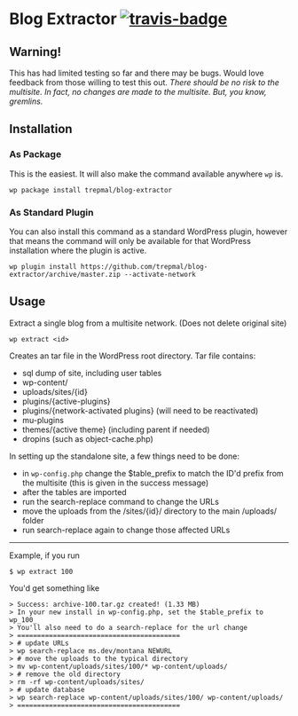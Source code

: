 # Blog Extractor [![travis-badge](https://travis-ci.org/trepmal/blog-extractor.svg?branch=master)](https://travis-ci.org/trepmal/blog-extractor)



## Warning!

This has had limited testing so far and there may be bugs. Would love feedback from those willing to test this out. *There should be no risk to the multisite. In fact, no changes are made to the multisite. But, you know, gremlins.*

## Installation

### As Package

This is the easiest. It will also make the command available anywhere `wp` is.

`wp package install trepmal/blog-extractor`

### As Standard Plugin

You can also install this command as a standard WordPress plugin, however that means the command will only be available for that WordPress installation where the plugin is active.

`wp plugin install https://github.com/trepmal/blog-extractor/archive/master.zip --activate-network`

## Usage

Extract a single blog from a multisite network. (Does not delete original site)

```
wp extract <id>
```

Creates an tar file in the WordPress root directory. Tar file contains:

 * sql dump of site, including user tables
 * wp-content/
  * uploads/sites/{id}
  * plugins/{active-plugins}
  * plugins/{network-activated plugins} (will need to be reactivated)
  * mu-plugins
  * themes/{active theme} (including parent if needed)
  * dropins (such as object-cache.php)

In setting up the standalone site, a few things need to be done:

 * in `wp-config.php` change the $table_prefix to match the ID'd prefix from the multisite (this is given in the success message)
 * after the tables are imported
  * run the search-replace command to change the URLs
  * move the uploads from the /sites/{id}/ directory to the main /uploads/ folder
  * run search-replace again to change those affected URLs

---

Example, if you run

```
$ wp extract 100
```
You'd get something like

```
> Success: archive-100.tar.gz created! (1.33 MB)
> In your new install in wp-config.php, set the $table_prefix to wp_100_
> You'll also need to do a search-replace for the url change
> =========================================
> # update URLs
> wp search-replace ms.dev/montana NEWURL
> # move the uploads to the typical directory
> mv wp-content/uploads/sites/100/* wp-content/uploads/
> # remove the old directory
> rm -rf wp-content/uploads/sites/
> # update database
> wp search-replace wp-content/uploads/sites/100/ wp-content/uploads/
> =========================================
```